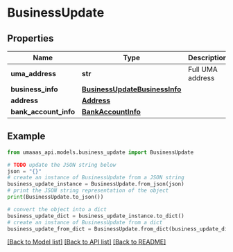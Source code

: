 # BusinessUpdate


## Properties

Name | Type | Description | Notes
------------ | ------------- | ------------- | -------------
**uma_address** | **str** | Full UMA address | [optional] 
**business_info** | [**BusinessUpdateBusinessInfo**](BusinessUpdateBusinessInfo.md) |  | [optional] 
**address** | [**Address**](Address.md) |  | [optional] 
**bank_account_info** | [**BankAccountInfo**](BankAccountInfo.md) |  | [optional] 

## Example

```python
from umaaas_api.models.business_update import BusinessUpdate

# TODO update the JSON string below
json = "{}"
# create an instance of BusinessUpdate from a JSON string
business_update_instance = BusinessUpdate.from_json(json)
# print the JSON string representation of the object
print(BusinessUpdate.to_json())

# convert the object into a dict
business_update_dict = business_update_instance.to_dict()
# create an instance of BusinessUpdate from a dict
business_update_from_dict = BusinessUpdate.from_dict(business_update_dict)
```
[[Back to Model list]](../README.md#documentation-for-models) [[Back to API list]](../README.md#documentation-for-api-endpoints) [[Back to README]](../README.md)


